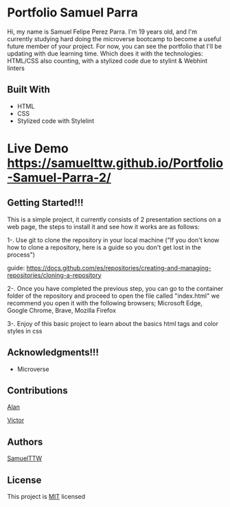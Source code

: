 # Portfolio Samuel Parra
Hi, my name is Samuel Felipe Perez Parra. I'm 19 years old, and I'm currently studying hard doing the microverse bootcamp to become a useful future member of your project. For now, you can see the portfolio that I'll be updating with due learning time. Which does it with the technologies: HTML/CSS also counting, with a stylized code due to stylint & Webhint linters


## Built With
<ul>
 <li>HTML</li>
 <li>CSS</li>
 <li>Stylized code with Stylelint</li>
</ul>

 
# Live Demo https://samuelttw.github.io/Portfolio-Samuel-Parra-2/


## Getting Started!!!
This is a simple project, it currently consists of 2 presentation sections on a web page, the steps to install it and see how it works are as follows:


1-. Use git to clone the repository in your local machine ("If you don't know how to clone a repository, here is a guide so you don't get lost in the process")

guide: https://docs.github.com/es/repositories/creating-and-managing-repositories/cloning-a-repository

2-. Once you have completed the previous step, you can go to the container folder of the repository and proceed to open the file called "index.html" we recommend you open it with the following browsers; Microsoft Edge, Google Chrome, Brave, Mozilla Firefox

3-. Enjoy of this basic project to learn about the basics html tags and color styles in css


## Acknowledgments!!!
<ul>
  <li>Microverse</li>
</ul>

## Contributions

<a href="https://github.com/alanluqman">Alan</a>

<a href="https://github.com/Victor752-byte">Victor</a>

## Authors
 
<a href="https://github.com/SamuelTTW">SamuelTTW</a>

## License

This project is <a href="https://github.com/SamuelTTW/Hello-Microverse-Project/blob/Samuel-Branch/MIT.md">MIT</a> licensed
